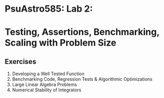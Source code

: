# PsuAstro585:  Lab 2:  
# Testing, Assertions, Benchmarking, Scaling with Problem Size

## Exercises
1.  Developing a Well Tested Function
2.  Benchmarking Code, Regression Tests & Algorithmic Optimizations
3.  Large Linear Algebra Problems
4.  Numerical Stability of Integrators 

